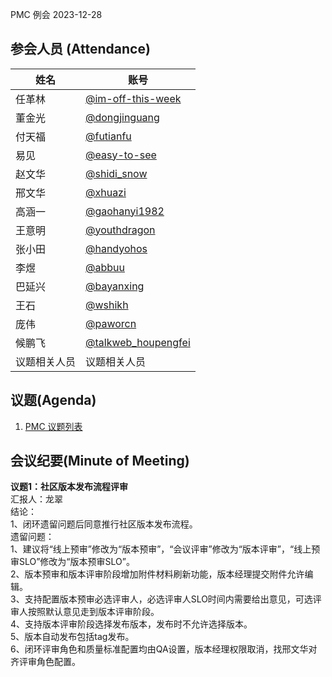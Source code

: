 PMC 例会 2023-12-28

## 参会人员 (Attendance)

| 姓名     | 账号                                       |
| ------ | ---------------------------------------- |
| 任革林    | [@im-off-this-week](https://gitee.com/im-off-this-week) |
| 董金光    | [@dongjinguang](https://gitee.com/dongjinguang) |
| 付天福    | [@futianfu](https://gitee.com/futianfu) |
| 易见 | [@easy-to-see](https://gitee.com/easy-to-see) |
| 赵文华 | [@shidi_snow](https://gitee.com/shidi_snow) |
| 邢文华 | [@xhuazi](https://gitee.com/xhuazi)      |
| 高涵一 | [@gaohanyi1982](https://gitee.com/gaohanyi1982) |
| 王意明    | [@youthdragon](https://gitee.com/youthdragon) |
| 张小田 | [@handyohos](https://gitee.com/handyohos) |
| 李煜 | [@abbuu](https://gitee.com/abbuu) |
| 巴延兴 | [@bayanxing](https://gitee.com/bayanxing) |
| 王石 | [@wshikh](https://gitee.com/wshikh) |
| 庞伟 | [@paworcn](https://gitee.com/paworcn) |
| 候鹏飞 | [@talkweb_houpengfei](https://gitee.com/talkweb_houpengfei) |
| 议题相关人员 | 议题相关人员 |

## 议题(Agenda)

1. [PMC 议题列表](https://docs.qingque.cn/s/home/eZQB8yRFQfEFeAxk_6JKZEE0q?identityId=1tbICPd8j3s)

## 会议纪要(Minute of Meeting)

**议题1：社区版本发布流程评审**  
汇报人：龙翠  
结论：  
1、闭环遗留问题后同意推行社区版本发布流程。  
遗留问题：  
1、建议将“线上预审”修改为“版本预审”，“会议评审”修改为“版本评审”，“线上预审SLO”修改为“版本预审SLO”。  
2、版本预审和版本评审阶段增加附件材料刷新功能，版本经理提交附件允许编辑。  
3、支持配置版本预审必选评审人，必选评审人SLO时间内需要给出意见，可选评审人按照默认意见走到版本评审阶段。  
4、支持版本评审阶段选择发布版本，发布时不允许选择版本。  
5、版本自动发布包括tag发布。  
6、闭环评审角色和质量标准配置均由QA设置，版本经理权限取消，找邢文华对齐评审角色配置。  
